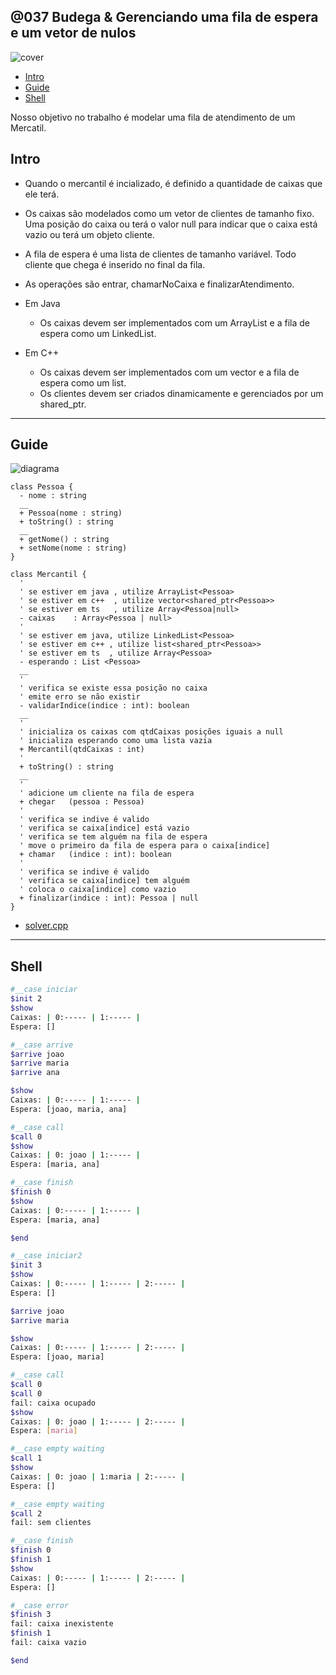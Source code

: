 ## @037 Budega & Gerenciando uma fila de espera e um vetor de nulos

![cover](https://raw.githubusercontent.com/qxcodepoo/arcade/master/base/037/cover.jpg)

[](toc)

- [Intro](#intro)
- [Guide](#guide)
- [Shell](#shell)
[](toc)

Nosso objetivo no trabalho é modelar uma fila de atendimento de um Mercatil.

## Intro

- Quando o mercantil é incializado, é definido a quantidade de caixas que ele terá.
- Os caixas são modelados como um vetor de clientes de tamanho fixo. Uma posição do caixa ou terá o valor
null para indicar que o caixa está vazio ou terá um objeto cliente.
- A fila de espera é uma lista de clientes de tamanho variável. Todo cliente que chega é inserido no final da fila.
- As operações são entrar, chamarNoCaixa e finalizarAtendimento.

- Em Java
    - Os caixas devem ser implementados com um ArrayList e a fila de espera como um LinkedList.
- Em C++
    - Os caixas devem ser implementados com um vector e a fila de espera como um list.
    - Os clientes devem ser criados dinamicamente e gerenciados por um shared_ptr.

***

## Guide

![diagrama](https://raw.githubusercontent.com/qxcodepoo/arcade/master/base/037/diagrama.png)

[](load)[](https://raw.githubusercontent.com/qxcodepoo/arcade/master/base/037/diagrama.puml)[](fenced:filter:plantuml)

```plantuml
class Pessoa {
  - nome : string
  __
  + Pessoa(nome : string)
  + toString() : string
  __
  + getNome() : string
  + setNome(nome : string)
}

class Mercantil {
  '
  ' se estiver em java , utilize ArrayList<Pessoa>
  ' se estiver em c++  , utilize vector<shared_ptr<Pessoa>>
  ' se estiver em ts   , utilize Array<Pessoa|null>
  - caixas    : Array<Pessoa | null>
  '
  ' se estiver em java, utilize LinkedList<Pessoa>
  ' se estiver em c++ , utilize list<shared_ptr<Pessoa>>
  ' se estiver em ts  , utilize Array<Pessoa>
  - esperando : List <Pessoa>
  __
  '
  ' verifica se existe essa posição no caixa
  ' emite erro se não existir
  - validarIndice(indice : int): boolean
  __
  '
  ' inicializa os caixas com qtdCaixas posições iguais a null
  ' inicializa esperando como uma lista vazia
  + Mercantil(qtdCaixas : int)
  '
  + toString() : string
  __
  '
  ' adicione um cliente na fila de espera
  + chegar   (pessoa : Pessoa)
  '
  ' verifica se indive é valido
  ' verifica se caixa[indice] está vazio
  ' verifica se tem alguém na fila de espera
  ' move o primeiro da fila de espera para o caixa[indice]
  + chamar   (indice : int): boolean
  '
  ' verifica se indive é valido
  ' verifica se caixa[indice] tem alguém
  ' coloca o caixa[indice] como vazio
  + finalizar(indice : int): Pessoa | null
}
```

[](load)

- [solver.cpp](https://raw.githubusercontent.com/qxcodepoo/arcade/master/base/037/.cache/draft.cpp)

***

## Shell

```sh
#__case iniciar
$init 2
$show
Caixas: | 0:----- | 1:----- |
Espera: []

#__case arrive
$arrive joao
$arrive maria
$arrive ana

$show
Caixas: | 0:----- | 1:----- |
Espera: [joao, maria, ana]

#__case call
$call 0
$show
Caixas: | 0: joao | 1:----- |
Espera: [maria, ana]

#__case finish
$finish 0
$show
Caixas: | 0:----- | 1:----- |
Espera: [maria, ana]

$end

```

```sh
#__case iniciar2
$init 3
$show
Caixas: | 0:----- | 1:----- | 2:----- |
Espera: []

$arrive joao
$arrive maria

$show
Caixas: | 0:----- | 1:----- | 2:----- |
Espera: [joao, maria]

#__case call
$call 0
$call 0
fail: caixa ocupado
$show
Caixas: | 0: joao | 1:----- | 2:----- |
Espera: [maria]

#__case empty waiting
$call 1
$show
Caixas: | 0: joao | 1:maria | 2:----- |
Espera: []

#__case empty waiting
$call 2
fail: sem clientes

#__case finish
$finish 0
$finish 1
$show
Caixas: | 0:----- | 1:----- | 2:----- |
Espera: []

#__case error
$finish 3
fail: caixa inexistente
$finish 1
fail: caixa vazio

$end

```